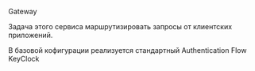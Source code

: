 Gateway

Задача этого сервиса маршрутизировать запросы от клиентских приложений.

В базовой кофигурации реализуется стандартный Authentication Flow KeyClock

